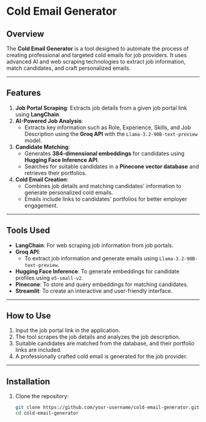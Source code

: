 # Cold Email Generator

## Overview
The **Cold Email Generator** is a tool designed to automate the process of creating professional and targeted cold emails for job providers. It uses advanced AI and web scraping technologies to extract job information, match candidates, and craft personalized emails.

---

## Features
1. **Job Portal Scraping**: Extracts job details from a given job portal link using **LangChain**.
2. **AI-Powered Job Analysis**:
   - Extracts key information such as Role, Experience, Skills, and Job Description using the **Groq API** with the `Llama-3.2-90B-text-preview` model.
3. **Candidate Matching**:
   - Generates **384-dimensional embeddings** for candidates using **Hugging Face Inference API**.
   - Searches for suitable candidates in a **Pinecone vector database** and retrieves their portfolios.
4. **Cold Email Creation**:
   - Combines job details and matching candidates' information to generate personalized cold emails.
   - Emails include links to candidates' portfolios for better employer engagement.

---

## Tools Used
- **LangChain**: For web scraping job information from job portals.
- **Groq API**: 
  - To extract job information and generate emails using `Llama-3.2-90B-text-preview`.
- **Hugging Face Inference**: To generate embeddings for candidate profiles using `e5-small-v2`.
- **Pinecone**: To store and query embeddings for matching candidates.
- **Streamlit**: To create an interactive and user-friendly interface.

---

## How to Use
1. Input the job portal link in the application.
2. The tool scrapes the job details and analyzes the job description.
3. Suitable candidates are matched from the database, and their portfolio links are included.
4. A professionally crafted cold email is generated for the job provider.

---

## Installation
1. Clone the repository:
   ```bash
   git clone https://github.com/your-username/cold-email-generator.git
   cd cold-email-generator
